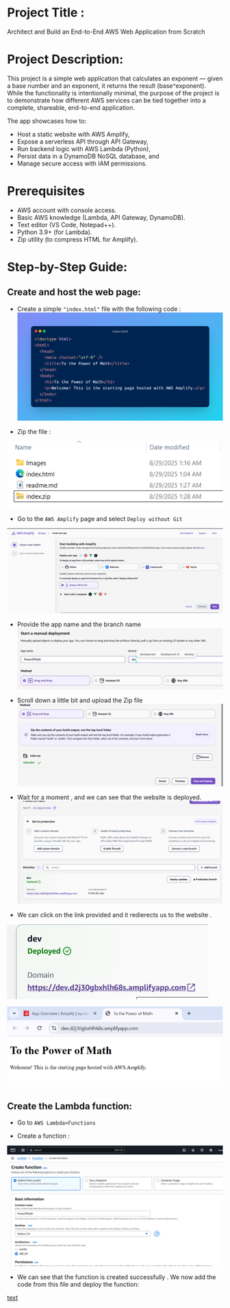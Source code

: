 # Project Title : 
Architect and Build an End-to-End AWS Web Application from Scratch

# Project Description: 
This project is a simple web application that calculates an exponent — given a base number and an exponent, it returns the result (base^exponent). While the functionality is intentionally minimal, the purpose of the project is to demonstrate how different AWS services can be tied together into a complete, shareable, end-to-end application.

The app showcases how to:
- Host a static website with AWS Amplify,
- Expose a serverless API through API Gateway,
- Run backend logic with AWS Lambda (Python),
- Persist data in a DynamoDB NoSQL database, and
- Manage secure access with IAM permissions.

# Prerequisites
- AWS account with console access.
- Basic AWS knowledge (Lambda, API Gateway, DynamoDB).
- Text editor (VS Code, Notepad++).
- Python 3.9+ (for Lambda).
- Zip utility (to compress HTML for Amplify).

# Step-by-Step Guide: 

## Create and host the web page:

- Create a simple `"index.html"` file with the following code : 
![alt text](./Images/index.html.png)

- Zip the file :

![alt text](<Images/Screenshot 2025-08-29 012856.png>)

- Go to the `AWS Amplify` page and select `Deploy without Git` 

![alt text](<Images/Screenshot 2025-08-29 014945.png>)

- Provide the app name and the branch name 
![alt text](<Images/Screenshot 2025-08-29 015024.png>)

- Scroll down a little bit and upload the Zip file 
![alt text](<Images/Screenshot 2025-08-29 015049.png>)

- Wait for a moment , and we can see that the website is deployed. 
![alt text](<Images/Screenshot 2025-08-29 015127.png>)

- We can click on the link provided and it redierects us to the website . 

![alt text](<Images/Screenshot 2025-08-29 015153.png>)

![alt text](<Images/Screenshot 2025-08-29 015158.png>)

## Create the Lambda function: 

- Go to `AWS Lambda>Functions`

- Create a function : 

![alt text](<Images/Screenshot 2025-08-29 021521.png>)

- We can see that the function is created successfully . We now add the code from this file and deploy the function:

[text](lambda-func.py) 
